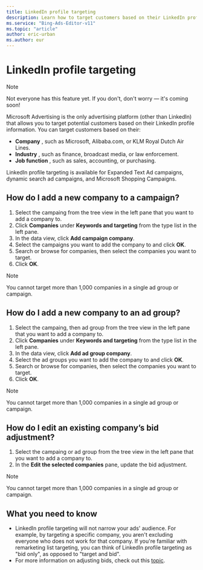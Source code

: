 ```yaml
---
title: LinkedIn profile targeting
description: Learn how to target customers based on their LinkedIn profile information.
ms.service: "Bing-Ads-Editor-v11"
ms.topic: "article"
author: eric-urban
ms.author: eur
---
```


# LinkedIn profile targeting

> [!NOTE]
> Not everyone has this feature yet. If you don't, don't worry — it's coming soon!

Microsoft Advertising is the only advertising platform (other than LinkedIn) that allows you to target potential customers based on their LinkedIn profile information. You can target customers based on their:

- **Company** , such as Microsoft, Alibaba.com, or KLM Royal Dutch Air Lines.
- **Industry** , such as finance, broadcast media, or law enforcement.
- **Job function** , such as sales, accounting, or purchasing.

LinkedIn profile targeting is available for Expanded Text Ad campaigns, dynamic search ad campaigns, and Microsoft Shopping Campaigns.

## How do I add a new company to a campaign?
1. Select the campaing from the tree view in the left pane that you want to add a company to.
1. Click **Companies** under **Keywords and targeting** from the type list in the left pane.
1. In the data view, click **Add campaign company**.
1. Select the campaigns you want to add the company to and click **OK**.
1. Search or browse for companies, then select the companies you want to target.
1. Click **OK**.

> [!NOTE]
> You cannot target more than 1,000 companies in a single ad group or campaign.

## How do I add a new company to an ad group?
1. Select the campaing, then ad group from the tree view in the left pane that you want to add a company to.
1. Click **Companies** under **Keywords and targeting** from the type list in the left pane.
1. In the data view, click **Add ad group company**.
1. Select the ad groups you want to add the company to and click **OK**.
1. Search or browse for companies, then select the companies you want to target.
1. Click **OK**.

> [!NOTE]
> You cannot target more than 1,000 companies in a single ad group or campaign.

## How do I edit an existing company’s bid adjustment?
1. Select the campaing or ad group from the tree view in the left pane that you want to add a company to.
1. In the **Edit the selected companies** pane, update the bid adjustment.

> [!NOTE]
> You cannot target more than 1,000 companies in a single ad group or campaign.

## What you need to know
- LinkedIn profile targeting will not narrow your ads' audience. For example, by targeting a specific company, you aren't excluding everyone who does not work for that company. If you're familiar with remarketing list targeting, you can think of LinkedIn profile targeting as "bid only", as opposed to "target and bid".
- For more information on adjusting bids, check out this [topic](./hlp_BAE_PROC_IncrementalBid.md).


